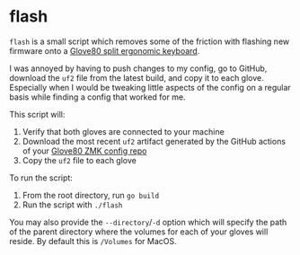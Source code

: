 # flash

`flash` is a small script which removes some of the friction with flashing new firmware onto a [Glove80 split ergonomic keyboard](https://www.moergo.com/).

I was annoyed by having to push changes to my config, go to GitHub, download the `uf2` file from the latest build, and copy it to each glove. Especially when I would be tweaking little aspects of the config on a regular basis while finding a config that worked for me.

This script will:

1. Verify that both gloves are connected to your machine
2. Download the most recent `uf2` artifact generated by the GitHub actions of your [Glove80 ZMK config repo](https://github.com/moergo-sc/glove80-zmk-config)
3. Copy the `uf2` file to each glove

To run the script:

1. From the root directory, run `go build`
2. Run the script with `./flash`

You may also provide the `--directory`/`-d` option which will specify the path of the parent directory where the volumes for each of your gloves will reside. By default this is `/Volumes` for MacOS.
